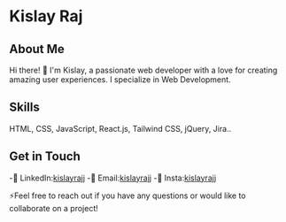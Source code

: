# Kislay Raj

## About Me

Hi there! 👋 I'm Kislay, a passionate web developer with a love for creating amazing user experiences. I specialize in Web Development.

## Skills
HTML, CSS, JavaScript, React.js, Tailwind CSS, jQuery, Jira..
       
## Get in Touch

-💬 LinkedIn:[kislayrajj](https://www.instagram.com/kislayrajj) 
-💬 Email:[kislayrajj](kislayraj751@gmail.com)
-💬 Insta:[kislayrajj](https://www.instagram.com/kislayrajj)

⚡Feel free to reach out if you have any questions or would like to collaborate on a project!

<!--
**kislayrajj/kislayrajj** is a ✨ _special_ ✨ repository because its `README.md` (this file) appears on your GitHub profile.

## Projects

Here are a few projects I've worked on:

- [M](link): Brief description of the project.
- [Project Name](link): Brief description of the project.
- [Project Name](link): Brief description of the project


- 🔭 I’m currently working on ...
- 🌱 I’m currently learning ...
- 👯 I’m looking to collaborate on ...
- 🤔 I’m looking for help with ...
- 💬 Ask me about ...
- 📫 How to reach me: ...
- 😄 Pronouns: ...
- ⚡ Fun fact: ...
- Portfolio: [Your Portfolio Website](link)
-->
